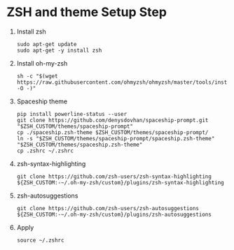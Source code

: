 # ZSH and theme Setup Step

1. Install zsh
    ```shell
    sudo apt-get update
    sudo apt-get -y install zsh
    ```
2. Install oh-my-zsh
    ```shell
    sh -c "$(wget https://raw.githubusercontent.com/ohmyzsh/ohmyzsh/master/tools/install.sh -O -)"
    ```
3. Spaceship theme
    ```shell
    pip install powerline-status --user
    git clone https://github.com/denysdovhan/spaceship-prompt.git "$ZSH_CUSTOM/themes/spaceship-prompt"
    cp ./spaceship.zsh-theme $ZSH_CUSTOM/themes/spaceship-prompt/
    ln -s "$ZSH_CUSTOM/themes/spaceship-prompt/spaceship.zsh-theme" "$ZSH_CUSTOM/themes/spaceship.zsh-theme"
    cp .zshrc ~/.zshrc
    ```
4. zsh-syntax-highlighting
    ```
    git clone https://github.com/zsh-users/zsh-syntax-highlighting ${ZSH_CUSTOM:-~/.oh-my-zsh/custom}/plugins/zsh-syntax-highlighting
    ```
5. zsh-autosuggestions 
    ```
    git clone https://github.com/zsh-users/zsh-autosuggestions ${ZSH_CUSTOM:-~/.oh-my-zsh/custom}/plugins/zsh-autosuggestions
    ```
6. Apply
    ```
    source ~/.zshrc
    ```
